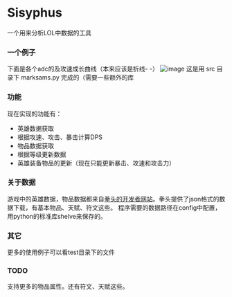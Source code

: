 # Sisyphus
一个用来分析LOL中数据的工具
### 一个例子
下面是各个adc的及攻速成长曲线（本来应该是折线- -）
![image](https://github.com/lezhiii/Sisyphus/blob/master/adc%E5%88%9D%E5%A7%8B%E6%94%BB%E9%80%9F.png)
这是用 src 目录下 marksams.py 完成的（需要一些额外的库
### 功能
现在实现的功能有：
* 英雄数据获取
* 根据攻速、攻击、暴击计算DPS
* 物品数据获取
* 根据等级更新数据
* 英雄装备物品的更新（现在只能更新暴击、攻速和攻击力）

### 关于数据
游戏中的英雄数据，物品数据都来自[拳头的开发者网站](https://developer.riotgames.com/)。拳头提供了json格式的数据下载，有基本物品、天赋、符文这些。
程序需要的数据路径在config中配置，用python的标准库shelve来保存的。
### 其它
更多的使用例子可以看test目录下的文件
### TODO
支持更多的物品属性。还有符文、天赋这些。
